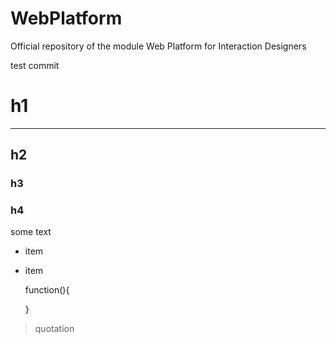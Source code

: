 WebPlatform
===========

Official repository of the module Web Platform for Interaction Designers

test commit



# h1

---

## h2

### h3

### h4

some text

- item
- item

	
	function(){
	
	}
		
> quotation